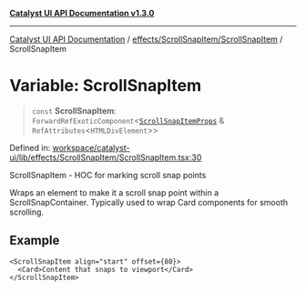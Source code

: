 [**Catalyst UI API Documentation v1.3.0**](../../../../README.md)

---

[Catalyst UI API Documentation](../../../../README.md) / [effects/ScrollSnapItem/ScrollSnapItem](../README.md) / ScrollSnapItem

# Variable: ScrollSnapItem

> `const` **ScrollSnapItem**: `ForwardRefExoticComponent`\<[`ScrollSnapItemProps`](../interfaces/ScrollSnapItemProps.md) & `RefAttributes`\<`HTMLDivElement`\>\>

Defined in: [workspace/catalyst-ui/lib/effects/ScrollSnapItem/ScrollSnapItem.tsx:30](https://github.com/TheBranchDriftCatalyst/catalyst-ui/blob/main/lib/effects/ScrollSnapItem/ScrollSnapItem.tsx#L30)

ScrollSnapItem - HOC for marking scroll snap points

Wraps an element to make it a scroll snap point within a ScrollSnapContainer.
Typically used to wrap Card components for smooth scrolling.

## Example

```tsx
<ScrollSnapItem align="start" offset={80}>
  <Card>Content that snaps to viewport</Card>
</ScrollSnapItem>
```
